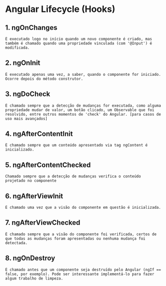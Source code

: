 # Angular Lifecycle (Hooks)

## 1. ngOnChanges
	É executado logo no início quando um novo componente é criado, mas também é chamado quando uma propriedade vinculada (com '@Input') é modificada.

## 2. ngOnInit
	É executado apenas uma vez, a saber, quando o componente for iniciado. Ocorre depois do método construtor.

## 3. ngDoCheck
	É chamado sempre que a detecção de mudanças for executada, como alguma propriedade mudar de valor, um botão clicado, um Observable que foi resolvido, entre outros momentos de 'check' do Angular. [para casos de uso mais avançados]
	
## 4. ngAfterContentInit
	É chamado sempre que um conteúdo apresentado via tag ngContent é inicializado.
	
## 5. ngAfterContentChecked
	Chamado sempre que a detecção de mudanças verifica o conteúdo projetado no componente
	
## 6. ngAfterViewInit
	É chamado uma vez que a visão do componente em questão é inicializada.

## 7. ngAfterViewChecked
	É chamado sempre que a visão do componente foi verificada, certos de que todas as mudanças foram apresentadas ou nenhuma mudança foi detectada.
	
## 8. ngOnDestroy
	É chamado antes que um componente seja destruído pelo Angular (ngIf == false, por exemplo). Pode ser interessante implementá-lo para fazer algum trabalho de limpeza.
